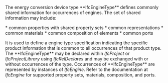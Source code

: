 The energy conversion device type \*\*IfcEngineType\*\* defines commonly shared information for occurrences of engines. The set of shared information may include:

\* common properties with shared property sets
\* common representations
\* common materials
\* common composition of elements
\* common ports

It is used to define a engine type specification indicating the specific product information that is common to all occurrences of that product type. The \*\*IfcEngineType\*\* may be declared within _IfcProject_ or _IfcProjectLibrary_ using _IfcRelDeclares_ and may be exchanged with or without occurrences of the type. Occurrences of \*\*IfcEngineType\*\* are represented by instances of _IfcEngine_. Refer to the documentation at _IfcEngine_ for supported property sets, materials, composition, and ports.
